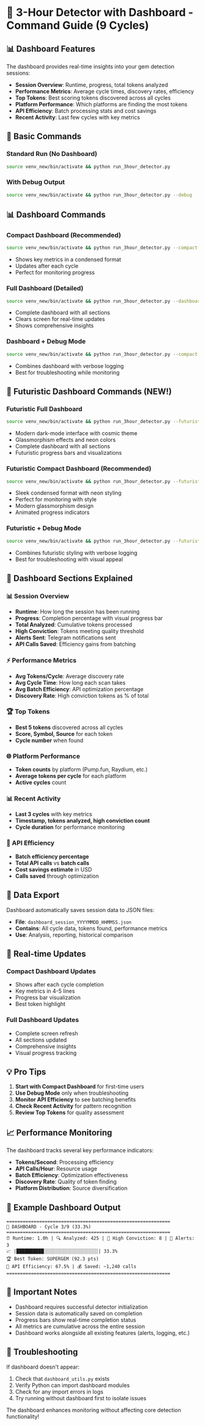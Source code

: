 # 🚀 3-Hour Detector with Dashboard - Command Guide (9 Cycles)

## 📊 Dashboard Features

The dashboard provides real-time insights into your gem detection sessions:

- **Session Overview**: Runtime, progress, total tokens analyzed
- **Performance Metrics**: Average cycle times, discovery rates, efficiency
- **Top Tokens**: Best scoring tokens discovered across all cycles
- **Platform Performance**: Which platforms are finding the most tokens
- **API Efficiency**: Batch processing stats and cost savings
- **Recent Activity**: Last few cycles with key metrics

## 🔧 Basic Commands

### Standard Run (No Dashboard)
```bash
source venv_new/bin/activate && python run_3hour_detector.py
```

### With Debug Output
```bash
source venv_new/bin/activate && python run_3hour_detector.py --debug
```

## 📊 Dashboard Commands

### Compact Dashboard (Recommended)
```bash
source venv_new/bin/activate && python run_3hour_detector.py --compact-dashboard
```
- Shows key metrics in a condensed format
- Updates after each cycle
- Perfect for monitoring progress

### Full Dashboard (Detailed)
```bash
source venv_new/bin/activate && python run_3hour_detector.py --dashboard
```
- Complete dashboard with all sections
- Clears screen for real-time updates
- Shows comprehensive insights

### Dashboard + Debug Mode
```bash
source venv_new/bin/activate && python run_3hour_detector.py --compact-dashboard --debug
```
- Combines dashboard with verbose logging
- Best for troubleshooting while monitoring

## 🌌 Futuristic Dashboard Commands (NEW!)

### Futuristic Full Dashboard
```bash
source venv_new/bin/activate && python run_3hour_detector.py --futuristic-dashboard
```
- Modern dark-mode interface with cosmic theme
- Glassmorphism effects and neon colors
- Complete dashboard with all sections
- Futuristic progress bars and visualizations

### Futuristic Compact Dashboard (Recommended)
```bash
source venv_new/bin/activate && python run_3hour_detector.py --futuristic-compact
```
- Sleek condensed format with neon styling
- Perfect for monitoring with style
- Modern glassmorphism design
- Animated progress indicators

### Futuristic + Debug Mode
```bash
source venv_new/bin/activate && python run_3hour_detector.py --futuristic-compact --debug
```
- Combines futuristic styling with verbose logging
- Best for troubleshooting with visual appeal

## 🎯 Dashboard Sections Explained

### 📊 Session Overview
- **Runtime**: How long the session has been running
- **Progress**: Completion percentage with visual progress bar
- **Total Analyzed**: Cumulative tokens processed
- **High Conviction**: Tokens meeting quality threshold
- **Alerts Sent**: Telegram notifications sent
- **API Calls Saved**: Efficiency gains from batching

### ⚡ Performance Metrics
- **Avg Tokens/Cycle**: Average discovery rate
- **Avg Cycle Time**: How long each scan takes
- **Avg Batch Efficiency**: API optimization percentage
- **Discovery Rate**: High conviction tokens as % of total

### 🏆 Top Tokens
- **Best 5 tokens** discovered across all cycles
- **Score, Symbol, Source** for each token
- **Cycle number** when found

### 🌐 Platform Performance
- **Token counts** by platform (Pump.fun, Raydium, etc.)
- **Average tokens per cycle** for each platform
- **Active cycles** count

### 📊 Recent Activity
- **Last 3 cycles** with key metrics
- **Timestamp, tokens analyzed, high conviction count**
- **Cycle duration** for performance monitoring

### 🚀 API Efficiency
- **Batch efficiency percentage**
- **Total API calls** vs **batch calls**
- **Cost savings estimate** in USD
- **Calls saved** through optimization

## 📁 Data Export

Dashboard automatically saves session data to JSON files:
- **File**: `dashboard_session_YYYYMMDD_HHMMSS.json`
- **Contains**: All cycle data, tokens found, performance metrics
- **Use**: Analysis, reporting, historical comparison

## 🔄 Real-time Updates

### Compact Dashboard Updates
- Shows after each cycle completion
- Key metrics in 4-5 lines
- Progress bar visualization
- Best token highlight

### Full Dashboard Updates
- Complete screen refresh
- All sections updated
- Comprehensive insights
- Visual progress tracking

## 💡 Pro Tips

1. **Start with Compact Dashboard** for first-time users
2. **Use Debug Mode** only when troubleshooting
3. **Monitor API Efficiency** to see batching benefits
4. **Check Recent Activity** for pattern recognition
5. **Review Top Tokens** for quality assessment

## 📈 Performance Monitoring

The dashboard tracks several key performance indicators:

- **Tokens/Second**: Processing efficiency
- **API Calls/Hour**: Resource usage
- **Batch Efficiency**: Optimization effectiveness
- **Discovery Rate**: Quality of token finding
- **Platform Distribution**: Source diversification

## 🎯 Example Dashboard Output

```
============================================================
🚀 DASHBOARD - Cycle 3/9 (33.3%)
============================================================
⏰ Runtime: 1.0h | 🔍 Analyzed: 425 | 🎯 High Conviction: 8 | 📱 Alerts: 3
📈 |██████████░░░░░░░░░░░░░░░░░░░░| 33.3%
🏆 Best Token: SUPERGEM (92.3 pts)
🚀 API Efficiency: 67.5% | 💰 Saved: ~1,240 calls
============================================================
```

## 🚨 Important Notes

- Dashboard requires successful detector initialization
- Session data is automatically saved on completion
- Progress bars show real-time completion status
- All metrics are cumulative across the entire session
- Dashboard works alongside all existing features (alerts, logging, etc.)

## 🔧 Troubleshooting

If dashboard doesn't appear:
1. Check that `dashboard_utils.py` exists
2. Verify Python can import dashboard modules
3. Check for any import errors in logs
4. Try running without dashboard first to isolate issues

The dashboard enhances monitoring without affecting core detection functionality!